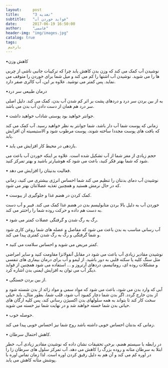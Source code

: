 ```yaml
---
layout:     post
title:      "تغذیه 3"
subtitle:   "فواید خوردن آب"
date:       2017-06-19 16:50:00
author:     "قاسمی"
header-img: "img/images.jpg"
catalog: true
tags:
 یارحیم
---
```


•کاهش وزن

نوشیدن آب کمک می کند که وزن بدن کاهش یابد چرا که ترکیبات جانبی ناشی از چربی ها را می شوید. نوشیدن آب اشتها را کم می کند و میل شما برای خوردن را متوقف می نماید. پس کمتر می نوشید. علاوه بر این، آب کالری صفر دارد.
 
 
•درمان طبیعی سر درد

به از بین بردن سر درد و دردهای پشت بر اثر کم شدن آب بدن، کمک می کند. دلیل اصلی سر درد هم همان از دست دادن آب بدن می باشد.
 

• جوانتر خواهید بود پوستی شاداب خواهید داشت.

زمانی که پوست شما آب دار باشد، شما جوانتر به نظر خواهید رسید. آب کمک می کند که بافت های پوست مجددا ساخته شوند، پوست مرطوب شود و
الاستیسیته آن افزایش یابد.
 


• بازدهی در محیط کار افزایش می یابد.

حجم زیادی از مغز شما از آب تشکیل شده است. علاوه بر اینکه خوردن آب باعث می شود که شما بهتر فکر کنید، باعث می شود که هوشیارتر باشید و بهتر تمرکز کنید.
 


• فعالیت بدنیتان را افزایش می دهد.

نوشیدن آب دمای بدنتان را تنظیم می کند شما احساس انرژی بیشتری می کنید، زمانی که در حال نرمش هستید و همچنین تغذیه عضلاتتان بهتر می شود.
 


• کمک کردن در هضم غذا و جلوگیری از یبوست.

خوردن آب به دلیل بالا بردن متابولیسم بدن در هضم غذا کمک می کند. فیبر و آب دست به دست هم داده و حرکت روده شما را راحتتر می کند.
 


• رگ به رگ شدن و گرفتگی عضلات کمتر می شود.

آب رسانی مناسب به بدن باعث می شود که مفاصل و عضله های شما روغن کاری شود و شما گرفتگی و رگ به رگ شدن کمتری پیدا می کند.
 


• کمتر مریض می شوید و احساس سلامت می کنید.

نوشیدن مقادیر زیادی آب باعث می شود در مقابل آنفولانزا مقاومت کنید و سایر امراضی مثل سنگ کلیه یا سکته قلبی به دور باشید. از لیمو و آب برای درمان بیماری های تنفسی و مشکلات روده ای، روماتیسم، دردهای آرتروز و ... استفاده می شود همچنین از فواید دیگر آب می توان به افزایش ایمنی بدن اشاره کرد.
 


• از بین بردن خستگی.

آبی که وارد بدن می شود، باعث می شود که مواد سمی و مواد زائد از بدن شسته شود و از بدن خارج گردد. اگر بدن شما دچار کمبود آب شود، قلب شما، بطور مثال، باید خیلی سخت کار کند تا بتواند به همه سلولهای بدن اکسیژن رسانی کند، پس کلیه ارگان های حیاتی بدن شما خسته خواهند شد و در نهایت شما نیز خسته می شوید.
 


• حوصله خوب.

زمانی که بدنتان احساس خوبی داشته باشد روح شما نیز احساس خوبی پیدا می کند.
 


• کاهش احتمال سرطان.

در رابطه با سیستم هضم، برخی تحقیقات نشان داده که نوشیدن مقادیر زیادی آب، خطر ابتلا به سرطان مثانه و روده بزرگ را کاهش می دهد. آب تمرکز سلول های سرطان زا را در اوره کم می کند و آن هم به دلیل رقیق کردن اوره است. لذا زمان تماس اوره با پوشش مثانه کاهش می یابد.
